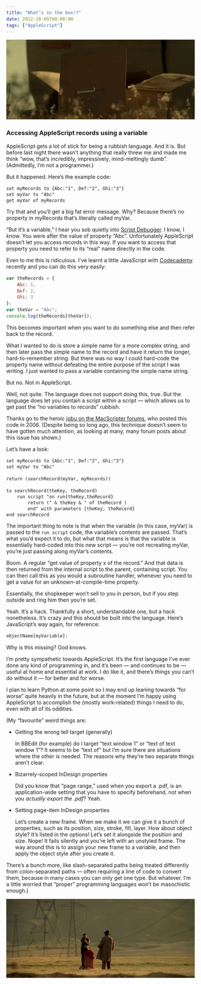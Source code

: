 ```yaml
---
title: "What’s in the box!?"
date: 2012-10-05T00:00:00
tags: ["AppleScript"]
---
```


<p class="full-width">
    <img src="/images/2012-10-05-SevenBox.jpg"
         alt="Become vengeance, David. Become wrath."
         >
</p>

### Accessing AppleScript records using a variable

AppleScript gets a lot of stick for being a rubbish language. And it is. But before last night there wasn’t anything that really threw me and made me think “wow, that’s incredibly, impressively, mind-meltingly dumb”. (Admittedly, I’m not a programmer.)

But it happened. Here’s the example code:

```applescript
set myRecords to {Abc:"1", Def:"2", Ghi:"3"}
set myVar to "Abc"
get myVar of myRecords
```

Try that and you’ll get a big fat error message. Why? Because there’s no property in myRecords that’s literally called myVar.

“But it’s a variable,” I hear you sob quietly into [Script Debugger][SD]. I know, I know. You were after the value of property “Abc”. Unfortunately AppleScript doesn’t let you access records in this way. If you want to access that property you need to refer to its “real” name directly in the code.

[SD]: http://www.latenightsw.com

Even to me this is ridiculous. I’ve learnt a little JavaScript with [Codecademy][] recently and you can do this very easily:

```javascript
var theRecords = {
    Abc: 1,
    Def: 2,
    Ghi: 3
};
var theVar = "Abc";
console.log(theRecords[theVar]);
```

[Codecademy]:   http://www.codecademy.com/

This becomes important when you want to do something else and then refer back to the record.

What I wanted to do is store a simple name for a more complex string, and then later pass the simple name to the record and have it return the longer, hard-to-remember string. But there was no way I could hard-code the property name without defeating the entire purpose of the script I was writing. I just wanted to pass a variable containing the simple name string.

But no. Not in AppleScript.

Well, not quite. The language does not support doing this, true. But the language does let you contain a script within a script — which allows us to get past the “no variables to records” rubbish.

Thanks go to the heroic [jobu on the MacScripter forums][ms], who posted this code in 2006. (Despite being so long ago, this technique doesn’t seem to have gotten much attention, as looking at many, many forum posts about this issue has shown.)

[ms]: http://macscripter.net/viewtopic.php?pid=64151#p64151

Let’s have a look:

```applescript
set myRecords to {Abc:"1", Def:"2", Ghi:"3"}
set myVar to "Abc"

return (searchRecord(myVar, myRecords))

to searchRecord(theKey, theRecord)
    run script "on run{theKey,theRecord}
        return (" & theKey & " of theRecord )
        end" with parameters {theKey, theRecord}
end searchRecord
```

The important thing to note is that when the variable (in this case, myVar) is passed to the `run script` code, the variable’s contents are passed. That’s what you’d expect it to do, but what that means is that the variable is essentially hard-coded into this new script — you’re not recreating myVar, you’re just passing along myVar’s contents.

Boom. A regular “get value of property x of the record.” And that data is then returned from the internal script to the parent, containing script. You can then call this as you would a subroutine handler, whenever you need to get a value for an unknown-at-compile-time property.

Essentially, the shopkeeper won’t sell to you in person, but if you step outside and ring him then you’re set.

Yeah. It’s a hack. Thankfully a short, understandable one, but a hack nonetheless. It’s crazy and this should be built into the language. Here’s JavaScript’s way again, for reference:

```javascript
objectName[myVariable];
```

Why is this missing? God knows.

I’m pretty sympathetic towards AppleScript. It’s the first language I’ve ever done any kind of programming in, and it’s been — and continues to be — useful at home and essential at work. I do like it, and there’s things you can’t do without it — for better and for worse.

I plan to learn Python at some point so I may end up leaning towards “for worse” quite heavily in the future, but at the moment I’m happy using AppleScript to accomplish the (mostly work-related) things I need to do, even with all of its oddities.

(My “favourite” weird things are:

<ul>
    <li>
        <p>Getting the wrong tell target (generally)</p>
        <p>In BBEdit (for example) do I target “text window 1” or “text of text window 1”? It seems to be “text of” but I’m sure there are situations where the other is needed. The reasons why they’re two separate things aren’t clear.</p>
    </li>
    <li>
        <p>Bizarrely-scoped InDesign properties</p>
        <p>Did you know that “page range,” used when you export a .pdf, is an application-wide setting that you have to specify beforehand, not when you <em>actually export the .pdf</em>? Yeah.</p>
    </li>
    <li>
        <p>Setting page-item InDesign properties</p>
        <p>Let’s create a new frame. When we make it we can give it a bunch of properties, such as its position, size, stroke, fill, layer. How about object style? It’s listed in the options! Let’s set it alongside the position and size. Nope! It fails silently and you’re left with an unstyled frame. The way around this is to assign your new frame to a variable, and then apply the object style after you create it.</p>
    </li>
</ul>


There’s a bunch more, like slash-separated paths being treated differently from colon-separated paths — often requiring a line of code to convert them, because in many cases you can only get one type. But whatever. I’m a little worried that “proper” programming languages won’t be masochistic enough.)

<p class="full-width">
    <img src="/images/2012-10-05-SevenEnd.jpg"
         alt="Jesus Christ. Somebody call somebody. Call somebody."
         >
</p>
